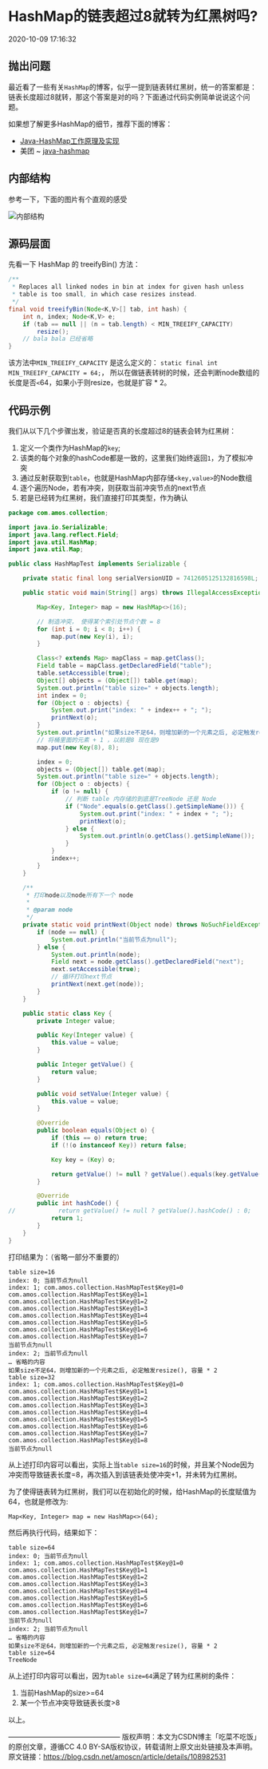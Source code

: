 # HashMap的链表超过8就转为红黑树吗?

2020-10-09 17:16:32

## 抛出问题

最近看了一些有关`HashMap`的博客，似乎一提到链表转红黑树，统一的答案都是：链表长度超过8就转，那这个答案是对的吗？下面通过代码实例简单说说这个问题。

如果想了解更多HashMap的细节，推荐下面的博客：

- [Java-HashMap工作原理及实现](https://yikun.github.io/2015/04/01/Java-HashMap工作原理及实现/)
- 美团 ~ [java-hashmap](https://tech.meituan.com/2016/06/24/java-hashmap.html)

## 内部结构

参考一下，下面的图片有个直观的感受

![内部结构](HashMap的链表超过8就转为红黑树吗.assets/5520c163a9668704c1ec7e80114cfdb0.png)



## 源码层面

先看一下 HashMap 的 treeifyBin() 方法：

```java
/**
 * Replaces all linked nodes in bin at index for given hash unless
 * table is too small, in which case resizes instead.
 */
final void treeifyBin(Node<K,V>[] tab, int hash) {
    int n, index; Node<K,V> e;
    if (tab == null || (n = tab.length) < MIN_TREEIFY_CAPACITY)
        resize();
    // bala bala 已经省略
}
```

该方法中`MIN_TREEIFY_CAPACITY` 是这么定义的： `static final int MIN_TREEIFY_CAPACITY = 64;`， 所以在做链表转树的时候，还会判断node数组的长度是否`<`64，如果小于则resize，也就是扩容 * 2。

## 代码示例

我们从以下几个步骤出发，验证是否真的长度超过8的链表会转为红黑树：

1. 定义一个类作为HashMap的`key`;
2. 该类的每个对象的hashCode都是一致的，这里我们始终返回`1`，为了模拟冲突
3. 通过反射获取到`table`，也就是HashMap内部存储`<key,value>`的Node数组
4. 逐个遍历Node，若有冲突，则获取当前冲突节点的next节点
5. 若是已经转为红黑树，我们直接打印其类型，作为确认

```java
package com.amos.collection;

import java.io.Serializable;
import java.lang.reflect.Field;
import java.util.HashMap;
import java.util.Map;

public class HashMapTest implements Serializable {

    private static final long serialVersionUID = 7412605125132816598L;

    public static void main(String[] args) throws IllegalAccessException, NoSuchFieldException {

        Map<Key, Integer> map = new HashMap<>(16);

        // 制造冲突， 使得某个索引处节点个数 = 8
        for (int i = 0; i < 8; i++) {
            map.put(new Key(i), i);
        }

        Class<? extends Map> mapClass = map.getClass();
        Field table = mapClass.getDeclaredField("table");
        table.setAccessible(true);
        Object[] objects = (Object[]) table.get(map);
        System.out.println("table size=" + objects.length);
        int index = 0;
        for (Object o : objects) {
            System.out.print("index: " + index++ + "; ");
            printNext(o);
        }
        System.out.println("如果size不足64，则增加新的一个元素之后, 必定触发resize(), 容量 * 2");
        // 将桶里面的元素 + 1 ，以前是8 现在是9
        map.put(new Key(8), 8);

        index = 0;
        objects = (Object[]) table.get(map);
        System.out.println("table size=" + objects.length);
        for (Object o : objects) {
            if (o != null) {
                // 判断 table 内存储的到底是TreeNode 还是 Node
                if ("Node".equals(o.getClass().getSimpleName())) {
                    System.out.print("index: " + index + "; ");
                    printNext(o);
                } else {
                    System.out.println(o.getClass().getSimpleName());
                }
            }
            index++;
        }
    }

    /**
     * 打印node以及node所有下一个 node
     *
     * @param node
     */
    private static void printNext(Object node) throws NoSuchFieldException, IllegalAccessException {
        if (node == null) {
            System.out.println("当前节点为null");
        } else {
            System.out.println(node);
            Field next = node.getClass().getDeclaredField("next");
            next.setAccessible(true);
            // 循环打印next节点
            printNext(next.get(node));
        }
    }

    public static class Key {
        private Integer value;

        public Key(Integer value) {
            this.value = value;
        }

        public Integer getValue() {
            return value;
        }

        public void setValue(Integer value) {
            this.value = value;
        }

        @Override
        public boolean equals(Object o) {
            if (this == o) return true;
            if (!(o instanceof Key)) return false;

            Key key = (Key) o;

            return getValue() != null ? getValue().equals(key.getValue()) : key.getValue() == null;
        }

        @Override
        public int hashCode() {
//            return getValue() != null ? getValue().hashCode() : 0;
            return 1;
        }
    }
}

```

打印结果为：（省略一部分不重要的）

```
table size=16
index: 0; 当前节点为null
index: 1; com.amos.collection.HashMapTest$Key@1=0
com.amos.collection.HashMapTest$Key@1=1
com.amos.collection.HashMapTest$Key@1=2
com.amos.collection.HashMapTest$Key@1=3
com.amos.collection.HashMapTest$Key@1=4
com.amos.collection.HashMapTest$Key@1=5
com.amos.collection.HashMapTest$Key@1=6
com.amos.collection.HashMapTest$Key@1=7
当前节点为null
index: 2; 当前节点为null
… 省略的内容
如果size不足64，则增加新的一个元素之后, 必定触发resize(), 容量 * 2
table size=32
index: 1; com.amos.collection.HashMapTest$Key@1=0
com.amos.collection.HashMapTest$Key@1=1
com.amos.collection.HashMapTest$Key@1=2
com.amos.collection.HashMapTest$Key@1=3
com.amos.collection.HashMapTest$Key@1=4
com.amos.collection.HashMapTest$Key@1=5
com.amos.collection.HashMapTest$Key@1=6
com.amos.collection.HashMapTest$Key@1=7
com.amos.collection.HashMapTest$Key@1=8
当前节点为null
```

从上述打印内容可以看出，实际上当`table size=16`的时候，并且某个Node因为冲突而导致链表长度=8，再次插入到该链表处使冲突+1，并未转为红黑树。

为了使得链表转为红黑树，我们可以在初始化的时候，给HashMap的长度赋值为64，也就是修改为:

```
Map<Key, Integer> map = new HashMap<>(64);
```

然后再执行代码，结果如下：

```
table size=64
index: 0; 当前节点为null
index: 1; com.amos.collection.HashMapTest$Key@1=0
com.amos.collection.HashMapTest$Key@1=1
com.amos.collection.HashMapTest$Key@1=2
com.amos.collection.HashMapTest$Key@1=3
com.amos.collection.HashMapTest$Key@1=4
com.amos.collection.HashMapTest$Key@1=5
com.amos.collection.HashMapTest$Key@1=6
com.amos.collection.HashMapTest$Key@1=7
当前节点为null
index: 2; 当前节点为null
… 省略的内容
如果size不足64，则增加新的一个元素之后, 必定触发resize(), 容量 * 2
table size=64
TreeNode
```

从上述打印内容可以看出，因为`table size=64`满足了转为红黑树的条件：

1. 当前HashMap的size>=64
2. 某一个节点冲突导致链表长度>8

以上。



————————————————
版权声明：本文为CSDN博主「吃菜不吃饭」的原创文章，遵循CC 4.0 BY-SA版权协议，转载请附上原文出处链接及本声明。
原文链接：https://blog.csdn.net/amoscn/article/details/108982531